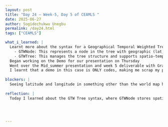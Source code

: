```yaml
---
layout: post
title: "Day 24 – Week-5, Day 5 of CEAMLS "
date: 2025-06-27
author: Sogidechukwu Unegbu
permalink: /day24.html
tags: ["CEAMLS"]

what_i_learned: |  
  Learnt more about the syntax for a Geographical Temporal Weighted Tree (GTW).
    - GTWNode: This represents a node in the tree with geographic (lat, lon), temporal (time), and weighted features.
    - GTWTree: This manages the tree structure and supports spatio-temporal range queries.
  Began working on the Demo for our presentation on Thursday 
  Went over the Mid_summer presentation and week 5 deliverable with Graduate mentor
  I learnt that a demo in this case is ONLY codes, making me scrap my previous script as I had space for the progress we made and then talk about the codes.
  
blockers: |
  Seeing latitude and longitude in something other than the world map has me shook. I would look into it and why it is called what it is called
  
reflection: |
  Today I learned about the GTW Tree syntax, where GTWNode stores spatio-temporal data (lat, lon, time, weight) and GTWTree enables efficient range queries. Prepared a code-only demo for Thursday’s presentation after feedback, scrapping my earlier script that mixed progress updates with code. Reviewed the mid-summer goals with my mentor. Overall the day was fruitful and I look forward to next week
  

  
   
---
```

